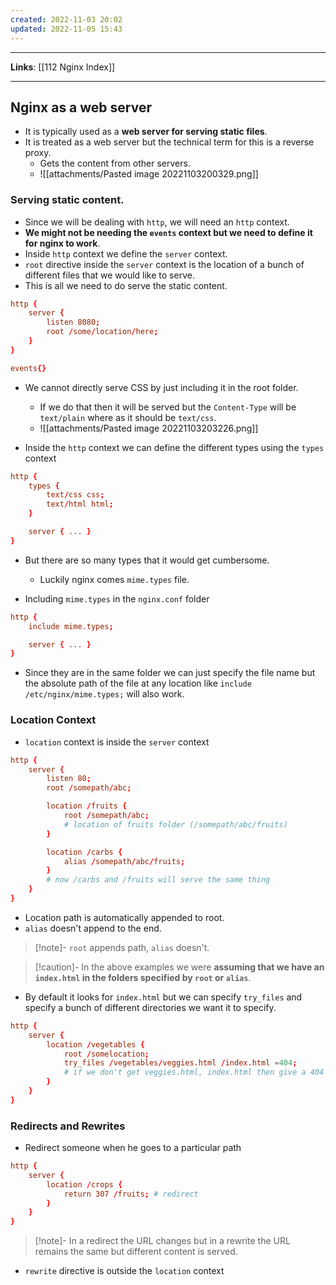 ```yaml
---
created: 2022-11-03 20:02
updated: 2022-11-05 15:43
---
```

---
**Links**: [[112 Nginx Index]]

---
## Nginx as a web server
- It is typically used as a **web server for serving static files**.
- It is treated as a web server but the technical term for this is a reverse proxy.
	- Gets the content from other servers.
	- ![[attachments/Pasted image 20221103200329.png]]

### Serving static content.
- Since we will be dealing with `http`, we will need an `http` context.
- **We might not be needing the `events` context but we need to define it for nginx to work**.
- Inside `http` context we define the `server` context.
- `root` directive inside the `server` context is the location of a bunch of different files that we would like to serve.
- This is all we need to do serve the static content.

```nginx.conf
http {
	server {
		listen 8080;
		root /some/location/here;
	}
}

events{}
```

- We cannot directly serve CSS by just including it in the root folder. 
	- If we do that then it will be served but the `Content-Type` will be `text/plain` where as it should be `text/css`.
	- ![[attachments/Pasted image 20221103203226.png]]

- Inside the `http` context we can define the different types using the `types` context
```nginx.conf
http {
	types {
		text/css css;
		text/html html;
	}

	server { ... }
}
```

- But there are so many types that it would get cumbersome. 
	- Luckily nginx comes `mime.types` file.

- Including `mime.types` in the `nginx.conf` folder
```nginx.conf
http {
	include mime.types;

	server { ... }
}
```

- Since they are in the same folder we can just specify the file name but the absolute path of the file at any location like `include /etc/nginx/mime.types;` will also work.

### Location Context
- `location` context is inside the `server` context

```nginx.conf
http {
	server {
		listen 80;
		root /somepath/abc;

		location /fruits {
			root /somepath/abc; 
			# location of fruits folder (/somepath/abc/fruits)
		}

		location /carbs {
			alias /somepath/abc/fruits;
		}
		# now /carbs and /fruits will serve the same thing
	}
}
```

- Location path is automatically appended to root.
- `alias` doesn't append to the end.

> [!note]- `root` appends path, `alias` doesn't.

> [!caution]- In the above examples we were **assuming that we have an `index.html` in the folders specified by `root` or `alias`**.

- By default it looks for `index.html` but we can specify `try_files` and specify a bunch of different directories we want it to specify.

```nginx.conf
http {
	server {
		location /vegetables {
			root /somelocation;
			try_files /vegetables/veggies.html /index.html =404;
			# if we don't get veggies.html, index.html then give a 404
		}
	}
}
```

### Redirects and Rewrites
- Redirect someone when he goes to a particular path

```nginx.conf
http {
	server {
		location /crops {
			return 307 /fruits; # redirect
		}
	}
}
```

> [!note]- In a redirect the URL changes but in a rewrite the URL remains the same but different content is served.

- `rewrite` directive is outside the `location` context